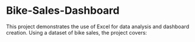 # Bike-Sales-Dashboard
This project demonstrates the use of Excel for data analysis and dashboard creation. Using a dataset of bike sales, the project covers:
